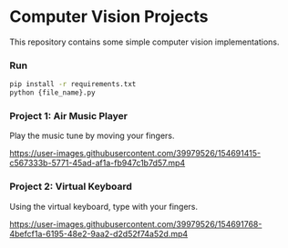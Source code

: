 
# Computer Vision Projects

This repository contains some simple computer vision implementations.

### Run

```bash
pip install -r requirements.txt
python {file_name}.py
```  

### Project 1: Air Music Player 
Play the music tune by moving your fingers.


https://user-images.githubusercontent.com/39979526/154691415-c567333b-5771-45ad-af1a-fb947c1b7d57.mp4

### Project 2: Virtual Keyboard
Using the virtual keyboard, type with your fingers.


https://user-images.githubusercontent.com/39979526/154691768-4befcf1a-6195-48e2-9aa2-d2d52f74a52d.mp4
